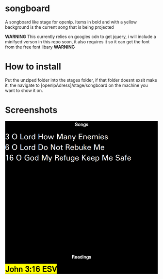 # songboard
A songboard like stage for openlp. Items in bold and with a yellow background is the current song that is being projected

**WARNING** This currently relies on googles cdn to get jquery, i will include a minifyed verson in this repo soon, it also requires it so it can get the font from the free font libary **WARNING**

How to install
===
Put the unziped folder into the stages folder, if that folder doesnt exsit make it, the navigate to [openlpAdress]/stage/songboard on the machine you want to show it on.

Screenshots
===
![](https://raw.githubusercontent.com/ioangogo/songboard/master/screenshots/openlp.png)

